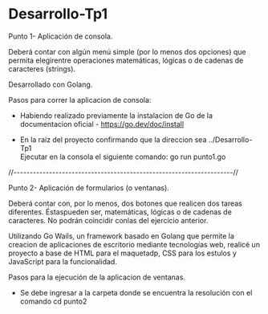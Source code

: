 # Desarrollo-Tp1

Punto 1- Aplicación de consola.

Deberá contar con algún menú simple (por lo menos dos opciones) que permita elegirentre operaciones matemáticas, lógicas o de cadenas de caracteres (strings). 

 Desarrollado con Golang.

Pasos para correr la aplicacion de consola:

 - Habiendo realizado previamente la instalacion de Go de la documentacion oficial -  https://go.dev/doc/install 

- En la raiz del proyecto confirmando que la direccion sea ../Desarrollo-Tp1  
Ejecutar en la consola el siguiente comando: go run punto1.go

//--------------------------------------------------------------------//

Punto 2- Aplicación de formularios (o ventanas).

Deberá contar con, por lo menos, dos botones que realicen dos tareas diferentes. Éstaspueden ser, matemáticas, lógicas o de cadenas de caracteres. No podrán coincidir conlas del ejercicio anterior.

Utilizando Go Wails, un framework basado en Golang que permite la creacion de aplicaciones de escritorio mediante tecnologías web, realicé un proyecto a base de HTML para el maquetadp, CSS para los estulos y JavaScript para la funcionalidad.

Pasos para la ejecución de la aplicacion de ventanas.

- Se debe ingresar a la carpeta donde se encuentra la resolución con el comando cd punto2

